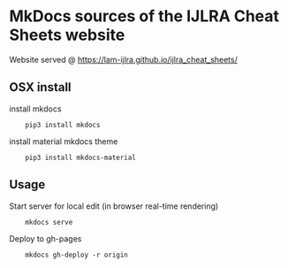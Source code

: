 # MkDocs sources of the IJLRA Cheat Sheets website

Website served @ https://lam-ijlra.github.io/ijlra_cheat_sheets/


## OSX install

install mkdocs

        pip3 install mkdocs

install material mkdocs theme

        pip3 install mkdocs-material


## Usage

Start server for local edit (in browser real-time rendering)

        mkdocs serve

Deploy to gh-pages

        mkdocs gh-deploy -r origin